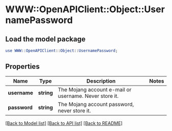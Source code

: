 # WWW::OpenAPIClient::Object::UsernamePassword

## Load the model package
```perl
use WWW::OpenAPIClient::Object::UsernamePassword;
```

## Properties
Name | Type | Description | Notes
------------ | ------------- | ------------- | -------------
**username** | **string** | The Mojang account e-mail or username. Never store it. | 
**password** | **string** | The Mojang account password, never store it. | 

[[Back to Model list]](../README.md#documentation-for-models) [[Back to API list]](../README.md#documentation-for-api-endpoints) [[Back to README]](../README.md)


